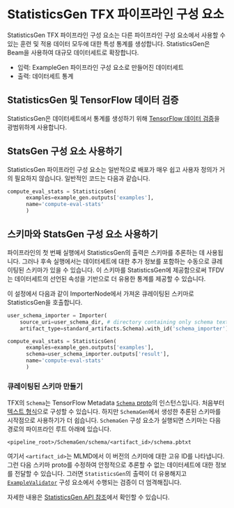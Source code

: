 # StatisticsGen TFX 파이프라인 구성 요소

StatisticsGen TFX 파이프라인 구성 요소는 다른 파이프라인 구성 요소에서 사용할 수 있는 훈련 및 적용 데이터 모두에 대한 특성 통계를 생성합니다. StatisticsGen은 Beam을 사용하여 대규모 데이터세트로 확장합니다.

- 입력: ExampleGen 파이프라인 구성 요소로 만들어진 데이터세트
- 출력: 데이터세트 통계

## StatisticsGen 및 TensorFlow 데이터 검증

StatisticsGen은 데이터세트에서 통계를 생성하기 위해 [TensorFlow 데이터 검증](tfdv.md)을 광범위하게 사용합니다.

## StatsGen 구성 요소 사용하기

StatisticsGen 파이프라인 구성 요소는 일반적으로 배포가 매우 쉽고 사용자 정의가 거의 필요하지 않습니다. 일반적인 코드는 다음과 같습니다.

```python
compute_eval_stats = StatisticsGen(
      examples=example_gen.outputs['examples'],
      name='compute-eval-stats'
      )
```

## 스키마와 StatsGen 구성 요소 사용하기

파이프라인의 첫 번째 실행에서 StatisticsGen의 출력은 스키마를 추론하는 데 사용됩니다. 그러나 후속 실행에서는 데이터세트에 대한 추가 정보를 포함하는 수동으로 큐레이팅된 스키마가 있을 수 있습니다. 이 스키마를 StatisticsGen에 제공함으로써 TFDV는 데이터세트의 선언된 속성을 기반으로 더 유용한 통계를 제공할 수 있습니다.

이 설정에서 다음과 같이 ImporterNode에서 가져온 큐레이팅된 스키마로 StatisticsGen을 호출합니다.

```python
user_schema_importer = Importer(
    source_uri=user_schema_dir, # directory containing only schema text proto
    artifact_type=standard_artifacts.Schema).with_id('schema_importer')

compute_eval_stats = StatisticsGen(
      examples=example_gen.outputs['examples'],
      schema=user_schema_importer.outputs['result'],
      name='compute-eval-stats'
      )
```

### 큐레이팅된 스키마 만들기

TFX의 `Schema`는 TensorFlow Metadata <a data-md-type="raw_html" href="https://github.com/tensorflow/metadata/blob/master/tensorflow_metadata/proto/v0/schema.proto">`Schema` proto</a>의 인스턴스입니다. 처음부터 [텍스트 형식](https://googleapis.dev/python/protobuf/latest/google/protobuf/text_format.html)으로 구성할 수 있습니다. 하지만 `SchemaGen`에서 생성한 추론된 스키마를 시작점으로 사용하기가 더 쉽습니다. `SchemaGen` 구성 요소가 실행되면 스키마는 다음 경로의 파이프라인 루트 아래에 있습니다.

```
<pipeline_root>/SchemaGen/schema/<artifact_id>/schema.pbtxt
```

여기서 `<artifact_id>`는 MLMD에서 이 버전의 스키마에 대한 고유 ID를 나타냅니다. 그런 다음 스키마 proto를 수정하여 안정적으로 추론할 수 없는 데이터세트에 대한 정보를 전달할 수 있습니다. 그러면 `StatisticsGen`의 출력이 더 유용해지고 [`ExampleValidator`](https://www.tensorflow.org/tfx/guide/exampleval) 구성 요소에서 수행되는 검증이 더 엄격해집니다.

자세한 내용은 [StatisticsGen API 참조](https://www.tensorflow.org/tfx/api_docs/python/tfx/v1/components/StatisticsGen)에서 확인할 수 있습니다.
